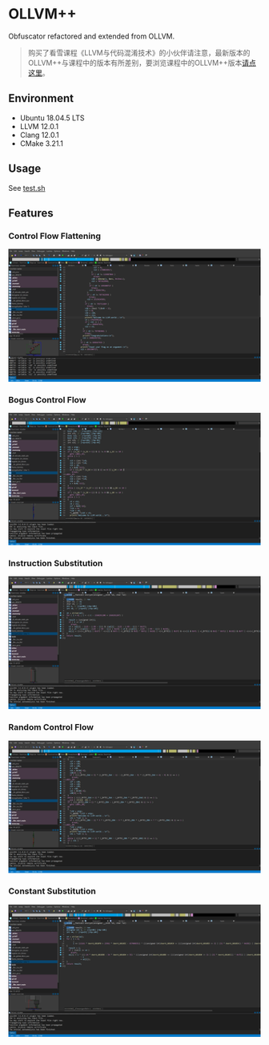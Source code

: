 # OLLVM++
Obfuscator refactored and extended from OLLVM.
> 购买了看雪课程《LLVM与代码混淆技术》的小伙伴请注意，最新版本的OLLVM++与课程中的版本有所差别，要浏览课程中的OLLVM++版本[请点这里](https://github.com/bluesadi/OLLVM-plusplus/tree/525680ab2ddf4f5c3744f1f6f6a3ba1581394ff4)。
## Environment
- Ubuntu 18.04.5 LTS
- LLVM 12.0.1
- Clang 12.0.1
- CMake 3.21.1
## Usage
See [test.sh](test.sh)
## Features
### Control Flow Flattening
<img src = "image/Control Flow Flatten.png">

### Bogus Control Flow
<img src = "image/Bogus Control Flow.png">

### Instruction Substitution
<img src = "image/Instruction Substitution.png">

### Random Control Flow
<img src = "image/Random Control Flow.png">

### Constant Substitution
<img src = "image/Constant Substitution.png">
